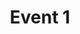 ---
title: "Event 1"
#calTitle: ""         # Shortened version of the title for calendar views.
#calHide: true        # Hide this event from calendar view.
#linkTitle: ""        # Title used when other pages link to this one.
#slug: ""
#----------------------------------------------------------------------
#date:
#endDate:
#endTime:
description: ""
character: ["Character 1", "Character 2"]
location: "Country"
#subplot: []
---